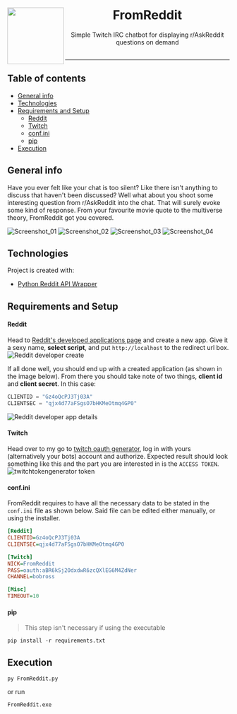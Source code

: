 <center>
<img align="left" width="128" src="https://i.imgur.com/s4eR1Vn.png">
<h1>FromReddit</h1>
Simple Twitch IRC chatbot for displaying r/AskReddit questions on demand
</center> 
</br>

---

## Table of contents

- [General info](#general-info)
- [Technologies](#technologies)
- [Requirements and Setup](#requirements-and-setup)
  - [Reddit](#Reddit)
  - [Twitch](#Twitch)
  - [conf.ini](#conf.ini)
  - [pip](#pip)
- [Execution](#execution)

## General info

Have you ever felt like your chat is too silent? Like there isn't anything to discuss that haven't been discussed? Well what about you shoot some interesting question from r/AskReddit into the chat. That will surely evoke some kind of response. From your favourite movie quote to the multiverse theory, FromReddit got you covered.

![Screenshot_01](https://i.imgur.com/iTgRx06.png)
![Screenshot_02](https://i.imgur.com/Q0z11yd.png)
![Screenshot_03](https://i.imgur.com/Qhz93mi.png)
![Screenshot_04](https://i.imgur.com/KzQwDRD.png)

## Technologies

Project is created with:

- <a href="https://github.com/praw-dev/praw" target="_blank">Python Reddit API Wrapper</a>

## Requirements and Setup

#### Reddit

Head to [Reddit's developed applications page](https://www.reddit.com/prefs/apps) and create a new app. Give it a sexy name, **select script**, and put `http://localhost` to the redirect url box.
![Reddit developer create](https://i.imgur.com/ID5d1VH.png)

If all done well, you should end up with a created application (as shown in the image below). From there you should take note of two things, **client id** and **client secret**. In this case:

```py
CLIENTID = "Gz4oQcPJ3Tj03A"
CLIENTSEC = "qjx4d77aFSgsO7bHKMeOtmq4GP0"
```

![Reddit developer app details](https://i.imgur.com/cOh6DML.png)

#### Twitch

Head over to my go to [twitch oauth generator](https://twitchtokengenerator.com/quick/p7xAbpkovt), log in with yours (alternatively your bots) account and authorize. Expected result should look something like this and the part you are interested in is the `ACCESS TOKEN`.
![twitchtokengenerator token](https://i.imgur.com/ye7dMEl.png)

#### conf.ini

FromReddit requires to have all the necessary data to be stated in the `conf.ini` file as shown below. Said file can be edited either manually, or using the installer.

```ini
[Reddit]
CLIENTID=Gz4oQcPJ3Tj03A
CLIENTSEC=qjx4d77aFSgsO7bHKMeOtmq4GP0

[Twitch]
NICK=FromReddit
PASS=oauth:aBR6kSj2OdxdwR6zcQXlEG6M4ZdNer
CHANNEL=bobross

[Misc]
TIMEOUT=10
```

#### pip

> This step isn't necessary if using the executable

```
pip install -r requirements.txt
```

## Execution

```
py FromReddit.py
```

or run

```
FromReddit.exe
```
